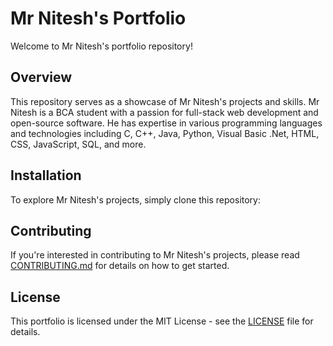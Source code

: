 # Mr Nitesh's Portfolio

Welcome to Mr Nitesh's portfolio repository!

## Overview
This repository serves as a showcase of Mr Nitesh's projects and skills. Mr Nitesh is a BCA student with a passion for full-stack web development and open-source software. He has expertise in various programming languages and technologies including C, C++, Java, Python, Visual Basic .Net, HTML, CSS, JavaScript, SQL, and more.

## Installation
To explore Mr Nitesh's projects, simply clone this repository:


## Contributing
If you're interested in contributing to Mr Nitesh's projects, please read [CONTRIBUTING.md](CONTRIBUTING.md) for details on how to get started.

## License
This portfolio is licensed under the MIT License - see the [LICENSE](LICENSE) file for details.
